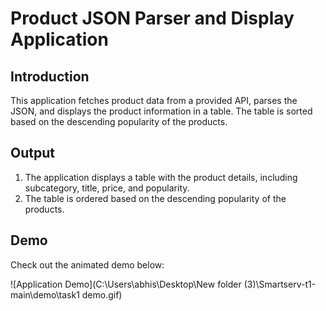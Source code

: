 # Product JSON Parser and Display Application

## Introduction

This application fetches product data from a provided API, parses the JSON, and displays the product information in a table. The table is sorted based on the descending popularity of the products.

## Output

1. The application displays a table with the product details, including subcategory, title, price, and popularity.
2. The table is ordered based on the descending popularity of the products.

## Demo

Check out the animated demo below:

![Application Demo](C:\Users\abhis\Desktop\New folder (3)\Smartserv-t1-main\demo\task1 demo.gif)
